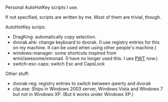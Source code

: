 Personal AutoHotKey scripts I use.

If not specified, scripts are written by me.
Most of them are trivial, though.

AutoHotKey scrips:

- DragKing: automatically copy selection.
- dvorak.ahk: change keyboard to dvorak. (I use registry entries for this on my machine. It can be used when using other people's machine.)
- windows-manager: some shortcuts inspired from wmii/awesome/xmonad. (I have no longer used this. I ues [PWT][] now.)
- switch-esc-caps: switch Esc and CapsLock 

[PWT]: https://github.com/Tzbob/python-windows-tiler/

Other stuff:

- dvorak-reg: registry entries to switch between qwerty and dvorak
- clip.exe: Ships in Windows 2003 server, Windows Vista and Windows 7 but not in Windows XP. (But it works under Windows XP.)
